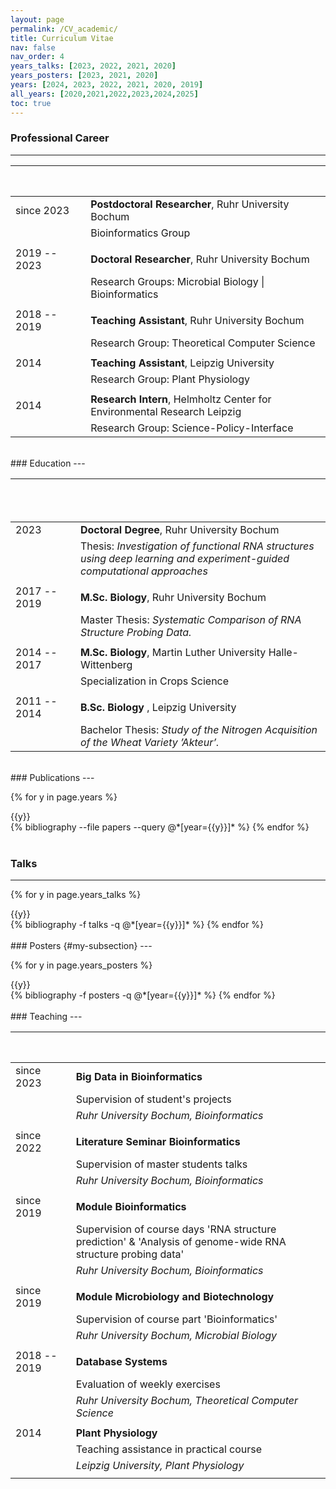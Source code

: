 ```yaml
---
layout: page
permalink: /CV_academic/
title: Curriculum Vitae
nav: false
nav_order: 4
years_talks: [2023, 2022, 2021, 2020]
years_posters: [2023, 2021, 2020]
years: [2024, 2023, 2022, 2021, 2020, 2019]
all_years: [2020,2021,2022,2023,2024,2025]
toc: true
---
```



### Professional Career 
---

| &emsp;    &emsp;  &emsp;  &emsp;  &emsp;  &emsp; &emsp; &thinsp; | &emsp;                                                                   |
| ------------------------------------------------------- | ------------------------------------------------------------------------ |
| since 2023                                              | **Postdoctoral Researcher**, Ruhr University Bochum                      |
|                                                         | Bioinformatics Group                                                     |
|                                                         |                                                                          |
| 2019 -- 2023                                            | **Doctoral Researcher**, Ruhr University Bochum                          |
|                                                         | Research Groups: Microbial Biology \| Bioinformatics                     |
|                                                         |                                                                          |
| 2018 -- 2019                                            | **Teaching Assistant**, Ruhr University Bochum                           |
|                                                         | Research Group: Theoretical Computer Science                             |
|                                                         |                                                                          |
| 2014                                                    | **Teaching Assistant**, Leipzig University                               |
|                                                         | Research Group: Plant Physiology                                         |
|                                                         |                                                                          |
| 2014                                                    | **Research Intern**, Helmholtz Center for Environmental Research Leipzig |
|                                                         | Research Group: Science-Policy-Interface                                 |

<br>
### Education
---

| &emsp;    &emsp;  &emsp;  &emsp;  &emsp;  &emsp; &emsp;   &emsp; &emsp; | &emsp;                                                                                                                  |
| ------------------------------------------------------- | ----------------------------------------------------------------------------------------------------------------------- |
| 2023                                                    | **Doctoral Degree**, Ruhr University Bochum                                                                             |
|                                                         | Thesis: *Investigation of functional RNA structures using deep learning and experiment-guided computational approaches* |
|                                                         |                                                                                                                         |
| 2017 -- 2019                                            | **M.Sc. Biology**, Ruhr University Bochum                                                                               |
|                                                         | Master Thesis: *Systematic Comparison of RNA Structure Probing Data.*                                                   |
|                                                         |                                                                                                                         |
| 2014 -- 2017                                            | **M.Sc. Biology**, Martin Luther University Halle-Wittenberg                                                            |
|                                                         | Specialization in Crops Science                                                                                         |
|                                                         |                                          |                                                                                                                         |
|  2011 -- 2014                                            | **B.Sc. Biology** , Leipzig University                                                                                  |
|                                                         | Bachelor Thesis: *Study of the Nitrogen Acquisition of the Wheat Variety ’Akteur’.*                                     |


<br>
### Publications
---

<div class="publications">

{% for y in page.years %}
<div class="unfancy_year">{{y}}</div>
  {% bibliography --file papers --query @*[year={{y}}]* %}
{% endfor %}

</div>


<br>



### Talks
---
<div class="publications">

{% for y in page.years_talks %}
  <div class="unfancy_year">{{y}}</div>
  {% bibliography -f talks -q @*[year={{y}}]* %}
{% endfor %}

</div>


<br>
### Posters {#my-subsection}
---

<div class="publications">

{% for y in page.years_posters %}
<div class="unfancy_year">{{y}}</div>
  {% bibliography -f posters -q @*[year={{y}}]* %}
{% endfor %}

</div>

<br>
### Teaching
---                        



|   &emsp;    &emsp;  &emsp;  &emsp;  &emsp;  &emsp; &emsp; &thinsp;| &emsp;                                                                                                       |
| ------------ | ------------------------------------------------------------------------------------------------------------ |
| since 2023   | **Big Data in Bioinformatics**                                                                               |
|              | Supervision of student's projects                                                                            |
|              | *Ruhr University Bochum, Bioinformatics*                                                                     |
|              |                                                                                                              |
| since 2022   | **Literature Seminar Bioinformatics**                                                                        |
|              | Supervision of master students talks                                                                         |
|              | *Ruhr University Bochum, Bioinformatics*                                                                     |
|              |                                                                                                              |
| since 2019   | **Module Bioinformatics**                                                                                    |
|              | Supervision of course days 'RNA structure prediction' & 'Analysis of genome-wide RNA structure probing data' |
|              | *Ruhr University Bochum, Bioinformatics*                                                                     |
|              |                                                                                                              |
| since 2019   | **Module Microbiology and Biotechnology**                                                                    |
|              | Supervision of course part 'Bioinformatics'                                                                  |
|              | *Ruhr University Bochum, Microbial Biology*                                                                  |
|              |                                                                                                              |
| 2018 -- 2019 | **Database Systems**                                                                                         |
|              | Evaluation of weekly exercises                                                                               |
|              | *Ruhr University Bochum, Theoretical Computer Science*                                                       |
|              |                                                                                                              |
| 2014         | **Plant Physiology**                                                                                         |
|              | Teaching assistance in practical course                                                                      |
|              | *Leipzig University, Plant Physiology*                                                                       |
|              |                                                                                                              |

